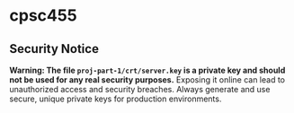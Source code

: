 # cpsc455

## Security Notice

**Warning: The file `proj-part-1/crt/server.key` is a private key and should not be used for any real security purposes.** Exposing it online can lead to unauthorized access and security breaches. Always generate and use secure, unique private keys for production environments.
